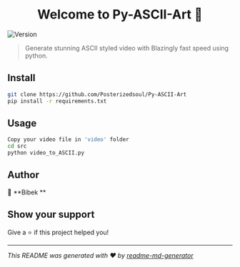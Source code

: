 <h1 align="center">Welcome to Py-ASCII-Art 👋</h1>
<p>
  <img alt="Version" src="https://img.shields.io/badge/version-0.1-blue.svg?cacheSeconds=2592000" />
</p>

> Generate stunning ASCII styled video with Blazingly fast speed using python.

## Install

```sh
git clone https://github.com/Posterizedsoul/Py-ASCII-Art
pip install -r requirements.txt
```

## Usage

```sh
Copy your video file in 'video' folder 
cd src 
python video_to_ASCII.py
```

## Author

👤 **Bibek **


## Show your support

Give a ⭐️ if this project helped you!

***
_This README was generated with ❤️ by [readme-md-generator](https://github.com/kefranabg/readme-md-generator)_